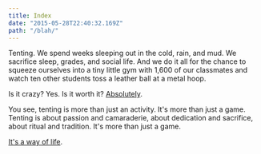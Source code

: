```yaml
---
title: Index
date: "2015-05-28T22:40:32.169Z"
path: "/blah/"
---
```


Tenting. We spend weeks sleeping out in the cold, rain, and mud. We sacrifice sleep, grades, and social life. And we do it all for the chance to squeeze ourselves into a tiny little gym with 1,600 of our classmates and watch ten other students toss a leather ball at a metal hoop.

Is it crazy? Yes. Is it worth it? [Absolutely](https://www.youtube.com/watch?v=qNp7_-in2es).

You see, tenting is more than just an activity. It's more than just a game. Tenting is about passion and camaraderie, about dedication and sacrifice, about ritual and tradition. It's more than just a game.

[It's a way of life](https://www.youtube.com/watch?v=LPFkFU8QMfI).